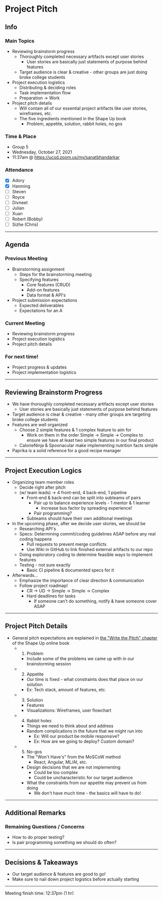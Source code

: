 # Project Pitch

## Info

### Main Topics

-   Reviewing brainstorm progress
    -   Thoroughly completed necessary artifacts except user stories
        -   User stories are basically just statements of purpose behind features
    -   Target audience is clear & creative - other groups are just doing broke college students
-   Project execution logistics
    -   Distributing & deciding roles
    -   Task implementation flow
    -   Preparation -> Work
-   Project pitch details
    -   Will contain all of our essential project artifacts like user stories, wireframes, etc.
    -   The five ingredients mentioned in the Shape Up book
        -   Problem, appetite, solution, rabbit holes, no gos

### Time & Place

-   Group 5
-   Wednesday, October 27, 2021
-   11:37am @ https://ucsd.zoom.us/my/sanatbhandarkar

### Attendance

-   [x] Adory
-   [x] Hanming
-   [ ] Steven
-   [ ] Royce
-   [ ] Divneet
-   [ ] Julian
-   [ ] Xuan
-   [ ] Robert (Bobby)
-   [ ] Sizhe (Chris)

---

## Agenda

### Previous Meeting

-   Brainstorming assignment
    -   Steps for the brainstorming meeting
    -   Specifying features
        -   Core features (CRUD)
        -   Add-on features
        -   Data format & API's
-   Project submission expectations
    -   Expected deliverables
    -   Expectations for an A

### Current Meeting

-   Reviewing brainstorm progress
-   Project execution logistics
-   Project pitch details

### For next time!

-   Project progress & updates
-   Project implementation logistics

---

## Reviewing Brainstorm Progress

-   We have thoroughly completed necessary artifacts except user stories
    -   User stories are basically just statements of purpose behind features
-   Target audience is clear & creative - many other groups are targeting broke college students
-   Features are well organized
    -   Choose 2 simple features & 1 complex feature to aim for
        -   Work on them in the order Simple -> Simple -> Complex to ensure we have at least two simple features in our final product
    -   CalorieNinja & Spoonacular make implementing nutrition facts simple
-   Paprika is a solid reference for a good recipe manager

---

## Project Execution Logics

-   Organizing team member roles
    -   Decide right after pitch
    -   (w/ team leads) -> 4 front-end, 4 back-end, 1 pipeline
        -   Front-end & back-end can be split into subteams of pairs
            -   Pair up to balance experience levels - 1 mentor & 1 learner
                -   Increase bus factor by spreading experience!
            -   Pair programming?
        -   Subteams should have their own additional meetings
-   In the upcoming phase, after we decide user stories, we should be
    -   Researching API's
    -   Specs: Determining commit/coding guidelines ASAP before any real coding happens
        -   Pull requests to prevent merge conflicts
        -   Use Wiki in GitHub to link finished external artifacts to our repo
    -   Doing exploratory coding to determine feasible ways to implement features
    -   Testing - not sure exactly
        -   Basic CI pipeline & documented specs for it
-   Afterwards...
    -   Emphasize the importance of clear direction & communication
    -   Follow project roadmap!
        -   CR -> UD -> Simple -> Simple -> Complex
        -   Hard deadlines for tasks
            -   If someone can't do something, notify & have someone cover ASAP

---

## Project Pitch Details

-   General pitch expectations are explained in [the "Write the Pitch" chapter](https://basecamp.com/shapeup/1.5-chapter-06) of the Shape Up online book
    -   1. Problem
        -   Include some of the problems we came up with in our brainstorming session
    -   2. Appetite
        -   Our time is fixed - what constraints does that place on our solution
        -   Ex: Tech stack, amount of features, etc.
    -   3. Solution
        -   Features
        -   Visualizations: Wireframes, user flowchart
    -   4. Rabbit holes
        -   Things we need to think about and address
        -   Random complications in the future that we might run into
            -   Ex: Will our product be mobile responsive?
            -   Ex: How are we going to deploy? Custom domain?
    -   5. No-gos
        -   The "Won't Have's" from the MoSCoW method
            -   React, Angular, ML/AI, etc.
        -   Design decisions that we are not implementing
            -   Could be too complex
            -   Could be uncharacteristic for our target audience
        -   What the constraints from our appetite may prevent us from doing
            -   We don't have much time - the basics will have to do!

---

## Additional Remarks

### Remaining Questions / Concerns

-   How to do proper testing?
-   Is pair programming something we should do often?

---

## Decisions & Takeaways

-   Our target audience & features are good to go!
-   Make sure to nail down project logistics before actually starting

---

Meeting finish time: 12:37pm (1 hr)

